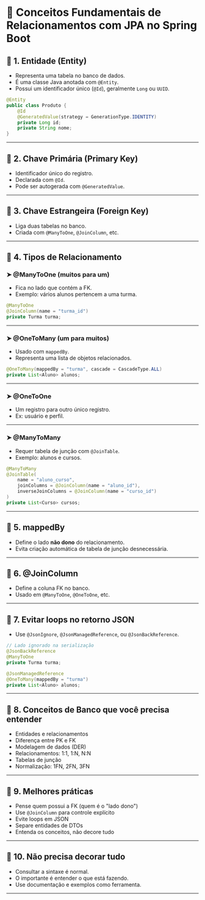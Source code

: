
# 📘 Conceitos Fundamentais de Relacionamentos com JPA no Spring Boot

## 🔹 1. Entidade (Entity)
- Representa uma tabela no banco de dados.
- É uma classe Java anotada com `@Entity`.
- Possui um identificador único (`@Id`), geralmente `Long` ou `UUID`.

```java
@Entity
public class Produto {
    @Id
    @GeneratedValue(strategy = GenerationType.IDENTITY)
    private Long id;
    private String nome;
}
```

---

## 🔹 2. Chave Primária (Primary Key)
- Identificador único do registro.
- Declarada com `@Id`.
- Pode ser autogerada com `@GeneratedValue`.

---

## 🔹 3. Chave Estrangeira (Foreign Key)
- Liga duas tabelas no banco.
- Criada com `@ManyToOne`, `@JoinColumn`, etc.

---

## 🔹 4. Tipos de Relacionamento

### ➤ @ManyToOne (muitos para um)
- Fica no lado que contém a FK.
- Exemplo: vários alunos pertencem a uma turma.

```java
@ManyToOne
@JoinColumn(name = "turma_id")
private Turma turma;
```

---

### ➤ @OneToMany (um para muitos)
- Usado com `mappedBy`.
- Representa uma lista de objetos relacionados.

```java
@OneToMany(mappedBy = "turma", cascade = CascadeType.ALL)
private List<Aluno> alunos;
```

---

### ➤ @OneToOne
- Um registro para outro único registro.
- Ex: usuário e perfil.

---

### ➤ @ManyToMany
- Requer tabela de junção com `@JoinTable`.
- Exemplo: alunos e cursos.

```java
@ManyToMany
@JoinTable(
    name = "aluno_curso",
    joinColumns = @JoinColumn(name = "aluno_id"),
    inverseJoinColumns = @JoinColumn(name = "curso_id")
)
private List<Curso> cursos;
```

---

## 🔹 5. mappedBy
- Define o lado **não dono** do relacionamento.
- Evita criação automática de tabela de junção desnecessária.

---

## 🔹 6. @JoinColumn
- Define a coluna FK no banco.
- Usado em `@ManyToOne`, `@OneToOne`, etc.

---

## 🔹 7. Evitar loops no retorno JSON
- Use `@JsonIgnore`, `@JsonManagedReference`, ou `@JsonBackReference`.

```java
// Lado ignorado na serialização
@JsonBackReference
@ManyToOne
private Turma turma;

@JsonManagedReference
@OneToMany(mappedBy = "turma")
private List<Aluno> alunos;
```

---

## 🔹 8. Conceitos de Banco que você precisa entender

- Entidades e relacionamentos
- Diferença entre PK e FK
- Modelagem de dados (DER)
- Relacionamentos: 1:1, 1:N, N:N
- Tabelas de junção
- Normalização: 1FN, 2FN, 3FN

---

## 🔹 9. Melhores práticas

- Pense quem possui a FK (quem é o "lado dono")
- Use `@JoinColumn` para controle explícito
- Evite loops em JSON
- Separe entidades de DTOs
- Entenda os conceitos, não decore tudo

---

## 🔹 10. Não precisa decorar tudo
- Consultar a sintaxe é normal.
- O importante é entender o que está fazendo.
- Use documentação e exemplos como ferramenta.

---
